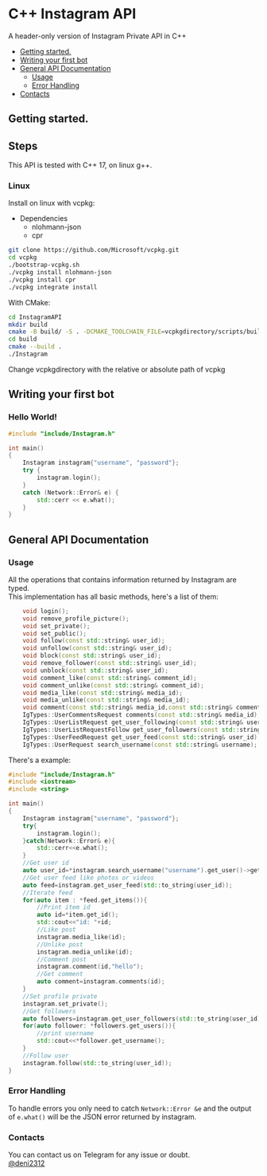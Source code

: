 #  C++ Instagram API

<p align="left">A header-only version of Instagram Private API in C++

  * [Getting started.](#getting-started)
  * [Writing your first bot](#writing-your-first-bot)
  * [General API Documentation](#general-api-documentation)
    * [Usage](#usage)
    * [Error Handling](#error-handling)
  * [Contacts](#contacts)

## Getting started.
















<h2> Steps </h2>

This API is tested with C++ 17, on linux g++.

### Linux 
Install on linux with vcpkg:  
  * Dependencies
    * nlohmann-json
    * cpr  
```bash
git clone https://github.com/Microsoft/vcpkg.git
cd vcpkg
./bootstrap-vcpkg.sh
./vcpkg install nlohmann-json
./vcpkg install cpr
./vcpkg integrate install
```  
With CMake:  
```bash
cd InstagramAPI
mkdir build
cmake -B build/ -S . -DCMAKE_TOOLCHAIN_FILE=vcpkgdirectory/scripts/buildsystems/vcpkg.cmake
cd build
cmake --build .
./Instagram
```  
Change vcpkgdirectory with the relative or absolute path of vcpkg  

## Writing your first bot

<h3>Hello World!</h3>

```c++
#include "include/Instagram.h"

int main()
{
	Instagram instagram{"username", "password"};
	try {
		instagram.login();
	}
	catch (Network::Error& e) {
		std::cerr << e.what();
	}
}


```

## General API Documentation

### Usage

All the operations that contains information returned by Instagram are typed.  
This implementation has all basic methods, here's a list of them:  
```c++
	void login();
	void remove_profile_picture();
	void set_private();
	void set_public();
	void follow(const std::string& user_id);
	void unfollow(const std::string& user_id);
	void block(const std::string& user_id);
	void remove_follower(const std::string& user_id);
	void unblock(const std::string& user_id);
	void comment_like(const std::string& comment_id);
	void comment_unlike(const std::string& comment_id);
	void media_like(const std::string& media_id);
	void media_unlike(const std::string& media_id);
	void comment(const std::string& media_id,const std::string& comment_text);
	IgTypes::UserCommentsRequest comments(const std::string& media_id);
	IgTypes::UserListRequest get_user_following(const std::string& user_id);
	IgTypes::UserListRequestFollow get_user_followers(const std::string& user_id);
	IgTypes::UserFeedRequest get_user_feed(const std::string& user_id);
	IgTypes::UserRequest search_username(const std::string& username);


```

There's a example:  
```c++
#include "include/Instagram.h"
#include <iostream>
#include <string>

int main()
{
	Instagram instagram{"username", "password"};
	try{
		instagram.login();
	}catch(Network::Error& e){
		std::cerr<<e.what();
	}
	//Get user id
	auto user_id=*instagram.search_username("username").get_user()->get_pk();
	//Get user feed like photos or videos
	auto feed=instagram.get_user_feed(std::to_string(user_id));
	//Iterate feed
	for(auto item : *feed.get_items()){
		//Print item id
		auto id=*item.get_id();
		std::cout<<"id: "+id;
		//Like post
		instagram.media_like(id);
		//Unlike post
		instagram.media_unlike(id);
		//Comment post
		instagram.comment(id,"hello");
		//Get comment
		auto comment=instagram.comments(id);
	}
	//Set profile private
	instagram.set_private();
	//Get followers
	auto followers=instagram.get_user_followers(std::to_string(user_id));
	for(auto follower: *followers.get_users()){
		//print username
		std::cout<<*follower.get_username();
	}
	//Follow user
	instagram.follow(std::to_string(user_id));
}


```
### Error Handling

To handle errors you only need to catch `Network::Error &e` and the output of `e.what()` will be the JSON error returned by instagram.

### Contacts

You can contact us on Telegram for any issue or doubt.  
<a href="https://t.me/deni2312"> @deni2312 </a>
